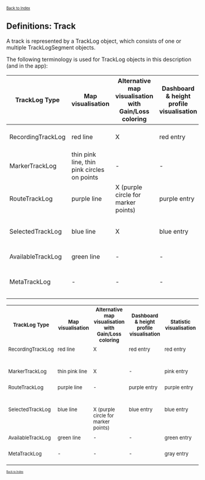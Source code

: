 <small><small>[Back to Index](../index.md)</small></small>

## Definitions: Track

A track is represented by a TrackLog object, which consists of one or multiple TrackLogSegment 
objects.

The following terminology is used for TrackLog objects in this description (and in the app):

<qp style="font-size: x-small">

|  TrackLog Type |  Map visualisation |  Alternative map visualisation with Gain/Loss coloring | Dashboard & height profile visualisation | Statistic visualisation | Description |
|---|---|---|---|---|---|
| RecordingTrackLog | red line | X | red entry| red entry | track with currently ongoing recording action |
| MarkerTrackLog | thin pink line, thin pink circles on points | - | - | pink entry | Track from marked points for planning |
| RouteTrackLog | purple line | X (purple circle for marker points) | purple entry | X | calculated route based on MarkerTrack |
| SelectedTrackLog | blue line | X | blue entry | blue entry | one specific TrackLog from the amount of AvailableTrackLogs |
| AvailableTrackLog | green line | - | - | green entry | currently visible track log |
| MetaTrackLog | - | - | - | gray entry | track log from meta files (exists for each known track) |
</p>

<table style="font-size: small">
<tr>
	<th style="text-align:center">TrackLog Type</th>
    <th style="text-align:center">Map visualisation</th>
    <th style="text-align:center">Alternative map visualisation with Gain/Loss coloring</th>
    <th style="text-align:center">Dashboard & height profile visualisation</th>
    <th style="text-align:center">Statistic visualisation</th>
    <th style="text-align:center">Description</th>
</tr>
<tr>
    <td width="12%" style="padding:5px;vertical-align:top;min-width=100px">RecordingTrackLog</td>
	<td width="12%" style="padding:5px;vertical-align:top;min-width=100px">red line</td>
	<td width="12%" style="padding:5px;vertical-align:top;min-width=100px"> X </td>
	<td width="12%" style="padding:5px;vertical-align:top;min-width=100px">red entry</td>
	<td width="12%" style="padding:5px;vertical-align:top;min-width=100px">red entry</td>
	<td width="12%" style="padding:5px;vertical-align:top;min-width=100px">track with currently ongoing recording action</td>
</tr>
<tr>
    <td width="12%" style="padding:5px;vertical-align:top;min-width=100px">MarkerTrackLog</td>
    <td style="padding:5px;vertical-align:top">thin pink line</td>
    <td style="padding:5px;vertical-align:top"> X </td>
    <td style="padding:5px;vertical-align:top"> - </td>
    <td style="padding:5px;vertical-align:top">pink entry</td>
    <td style="padding:5px;vertical-align:top">Track from marked points for planning</td>
</tr>
<tr>
    <td width="12%" style="padding:5px;vertical-align:top;min-width=100px">RouteTrackLog</td>
    <td style="padding:5px;vertical-align:top">purple line</td>
    <td style="padding:5px;vertical-align:top"> - </td>
    <td style="padding:5px;vertical-align:top">purple entry</td>
    <td style="padding:5px;vertical-align:top">purple entry</td>
    <td style="padding:5px;vertical-align:top">calculated route based on MarkerTrack</td>
</tr>
<tr>
    <td width="12%" style="padding:5px;vertical-align:top;min-width=100px">SelectedTrackLog</td>
    <td style="padding:5px;vertical-align:top">blue line</td>
    <td style="padding:5px;vertical-align:top"> X (purple circle for marker points) </td>
    <td style="padding:5px;vertical-align:top">blue entry</td>
    <td style="padding:5px;vertical-align:top">blue entry</td>
    <td style="padding:5px;vertical-align:top">one specific TrackLog from the amount of AvailableTrackLogs</td>
</tr>
<tr>
    <td width="12%" style="padding:5px;vertical-align:top;min-width=100px">AvailableTrackLog</td>
    <td style="padding:5px;vertical-align:top">green line</td>
    <td style="padding:5px;vertical-align:top"> - </td>
    <td style="padding:5px;vertical-align:top"> - </td>
    <td style="padding:5px;vertical-align:top">green entry</td>
    <td style="padding:5px;vertical-align:top">currently visible track logs</td>
</tr>
<tr>
    <td width="12%" style="padding:5px;vertical-align:top;min-width=100px">MetaTrackLog</td>
    <td style="padding:5px;vertical-align:top"> - </td>
    <td style="padding:5px;vertical-align:top"> - </td>
    <td style="padding:5px;vertical-align:top"> - </td>
    <td style="padding:5px;vertical-align:top">gray entry</td>
    <td style="padding:5px;vertical-align:top">all known track logs</td>
</tr>
</table>


<small><small>[Back to Index](../index.md)</small></small>